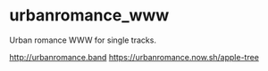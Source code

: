 # urbanromance_www
Urban romance WWW for single tracks.

http://urbanromance.band
https://urbanromance.now.sh/apple-tree
